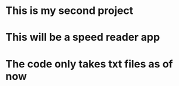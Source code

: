 # This is my second project
# This will be a speed reader app
# The code only takes txt files as of now
